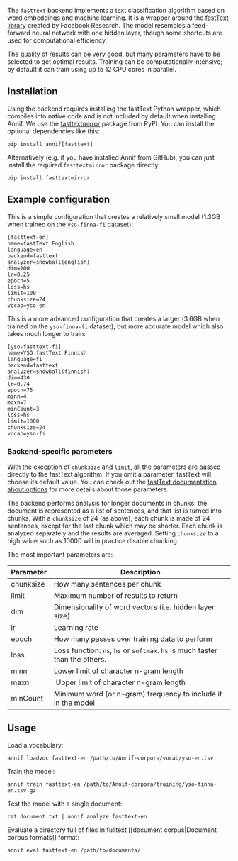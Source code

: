 The `fasttext` backend implements a text classification algorithm based on word embeddings and machine learning. It is a wrapper around the [fastText library](https://fasttext.cc/) created by Facebook Research. The model resembles a feed-forward neural network with one hidden layer, though some shortcuts are used for computational efficiency.

The quality of results can be very good, but many parameters have to be selected to get optimal results. Training can be computationally intensive; by default it can train using up to 12 CPU cores in parallel.

## Installation

Using the backend requires installing the fastText Python wrapper, which compiles into native code and is not included by default when installing Annif. We use the [fasttextmirror](https://pypi.org/project/fasttextmirror/) package from PyPI. You can install the optional dependencies like this:

    pip install annif[fasttext]

Alternatively (e.g. if you have installed Annif from GitHub), you can just install the required `fasttextmirror` package directly:

    pip install fasttextmirror

## Example configuration

This is a simple configuration that creates a relatively small model (1.3GB when trained on the `yso-finna-fi` dataset):

```
[fasttext-en]
name=fastText English
language=en
backend=fasttext
analyzer=snowball(english)
dim=100
lr=0.25
epoch=5
loss=hs
limit=100
chunksize=24
vocab=yso-en
```

This is a more advanced configuration that creates a larger (3.6GB when trained on the `yso-finna-fi` dataset), but more accurate model which also takes much longer to train:

```
[yso-fasttext-fi]
name=YSO fastText Finnish
language=fi
backend=fasttext
analyzer=snowball(finnish)
dim=430
lr=0.74
epoch=75
minn=4
maxn=7
minCount=3
loss=hs
limit=1000
chunksize=24
vocab=yso-fi
```

### Backend-specific parameters

With the exception of `chunksize` and `limit`, all the parameters are passed directly to the fastText algorithm. If you omit a parameter, fastText will choose its default value. You can check out the [fastText documentation about options](https://fasttext.cc/docs/en/options.html) for more details about those parameters.

The backend performs analysis for longer documents in chunks: the document is represented as a list of sentences, and that list is turned into chunks. With a `chunksize` of 24 (as above), each chunk is made of 24 sentences, except for the last chunk which may be shorter. Each chunk is analyzed separately and the results are averaged. Setting `chunksize` to a high value such as 10000 will in practice disable chunking.

The most important parameters are:

Parameter |  Description
-------- | --------------------------------------------------
chunksize | How many sentences per chunk
limit | Maximum number of results to return
dim | Dimensionality of word vectors (i.e. hidden layer size)
lr | Learning rate
epoch | How many passes over training data to perform
loss | Loss function: `ns`, `hs` or `softmax`. `hs` is much faster than the others.
minn | Lower limit of character n-gram length
maxn | Upper limit of character n-gram length
minCount | Minimum word (or n-gram) frequency to include it in the model

## Usage

Load a vocabulary:

    annif loadvoc fasttext-en /path/to/Annif-corpora/vocab/yso-en.tsv

Train the model:

    annif train fasttext-en /path/to/Annif-corpora/training/yso-finna-en.tsv.gz

Test the model with a single document:

    cat document.txt | annif analyze fasttext-en

Evaluate a directory full of files in fulltext [[document corpus|Document corpus formats]] format:

    annif eval fasttext-en /path/to/documents/